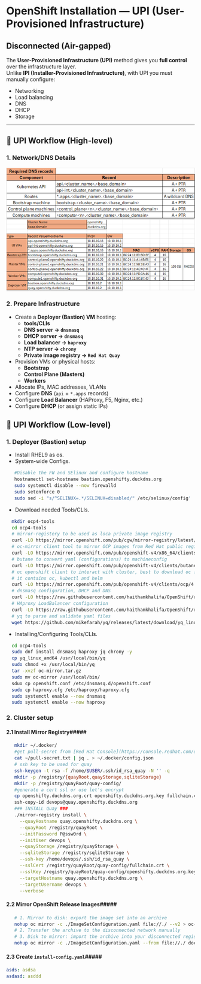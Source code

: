 # OpenShift Installation — UPI (User-Provisioned Infrastructure)
## Disconnected (Air-gapped)

The **User-Provisioned Infrastructure (UPI)** method gives you **full control** over the infrastructure layer.  
Unlike **IPI (Installer-Provisioned Infrastructure)**, with UPI you must manually configure:

- Networking  
- Load balancing  
- DNS  
- DHCP  
- Storage  

---

## 🔹 UPI Workflow (High-level)
### 1. Network/DNS Details
![cluster details](image.png)
![cluster details](image-1.png)
### 2. Prepare Infrastructure
- Create a **Deployer (Bastion) VM** hosting:
  - **tools/CLIs**
  - **DNS server → `dnsmasq`**
  - **DHCP server → `dnsmasq`**
  - **Load balancer → `haproxy`**
  - **NTP server → `chrony`**
  - **Private image registry → ``Red Hat Quay``**
- Provision VMs or physical hosts:
  - **Bootstrap**
  - **Control Plane (Masters)**
  - **Workers**
- Allocate IPs, MAC addresses, VLANs  
- Configure **DNS** (`api` + `*.apps` records)  
- Configure **Load Balancer** (HAProxy, F5, Nginx, etc.)  
- Configure **DHCP** (or assign static IPs)



## 🔹 UPI Workflow (Low-level)
### 1. Deployer (Bastion) setup
- Install RHEL9 as os.
- System-wide Configs.
```bash
   #Disable the FW and SElinux and configure hostname  
   hostnamectl set-hostname bastion.openshifty.duckdns.org
   sudo systemctl disable --now firewalld
   sudo setenforce 0
   sudo sed -i "s/^SELINUX=.*/SELINUX=disabled/" /etc/selinux/config'
```
- Download needed Tools/CLIs.
```bash 
  mkdir ocp4-tools
  cd ocp4-tools
  # mirror-registery to be used as loca private image registry
  curl -LO https://mirror.openshift.com/pub/cgw/mirror-registry/latest/mirror-registry-amd64.tar.gz
  # oc-mirror client tool to mirror OCP images from Red Hat public registries to out local registry
  curl -LO https://mirror.openshift.com/pub/openshift-v4/x86_64/clients/ocp/latest/oc-mirror.rhel9.tar.gz
  # butane to convert yaml (configurations) to machineconfig
  curl -LO https://mirror.openshift.com/pub/openshift-v4/clients/butane/latest/butane-amd64
  # oc openshift client to interact with cluster, best to download oc for the same version of ocp 
  # it contains oc, kubectl and helm 
  curl -LO https://mirror.openshift.com/pub/openshift-v4/clients/ocp/4.18.21/openshift-client-linux.tar.gz
  # dnsmasq configuration, DHCP and DNS
  curl -LO https://raw.githubusercontent.com/haithamkhalifa/OpenShift/refs/heads/master/examples/openshift.conf
  # HAproxy LoadBalancer configuration
  curl -LO https://raw.githubusercontent.com/haithamkhalifa/OpenShift/refs/heads/master/examples/haproxy.cfg
  # yq to parse and validate yaml files
  wget https://github.com/mikefarah/yq/releases/latest/download/yq_linux_amd64
```
- Installing/Configuring Tools/CLIs.
```bash 
  cd ocp4-tools
  sudo dnf install dnsmasq haproxy jq chrony -y
  cp yq_linux_amd64 /usr/local/bin/yq
  sudo chmod +x /usr/local/bin/yq
  tar -xvzf oc-mirror.tar.gz
  sudo mv oc-mirror /usr/local/bin/
  sduo cp openshift.conf /etc/dnsmasq.d/openshift.conf
  sudo cp haproxy.cfg /etc/haproxy/haproxy.cfg
  sudo systemctl enable --now dnsmasq
  sudo systemctl enable --now haproxy
```
### 2. Cluster setup
#### 2.1 Install Mirror Registry#####
```bash
   mkdir ~/.docker/
   #get pull-secret from [Red Hat Console](https://console.redhat.com/openshift/downloads)
   cat ~/pull-secret.txt | jq . > ~/.docker/config.json
   # ssh key to be used for quay
   ssh-keygen -t rsa -f /home/$USER/.ssh/id_rsa_quay -N '' -q
   mkdir -p /registry/{quayRoot,quayStorage,sqliteStorage}
   mkdir -p /registry/quayRoot/quay-config/
   #generate a cert ssl or use let's encrypt
   cp openshifty.duckdns.org.crt openshifty.duckdns.org.key fullchain.crt /registry/quayRoot/quay-config/
   ssh-copy-id devops@quay.openshifty.duckdns.org
   ### INSTALL Quay ###	
   ./mirror-registry install \
     --quayHostname quay.openshifty.duckdns.org \
     --quayRoot /registry/quayRoot \
     --initPassword P@ssw0rd \
     --initUser devops \
     --quayStorage /registry/quayStorage \
     --sqliteStorage /registry/sqliteStorage \
     --ssh-key /home/devops/.ssh/id_rsa_quay \
     --sslCert /registry/quayRoot/quay-config/fullchain.crt \
     --sslKey /registry/quayRoot/quay-config/openshifty.duckdns.org.key \
     --targetHostname quay.openshifty.duckdns.org \
     --targetUsername devops \
     --verbose
```
#### 2.2 Mirror OpenShift Release Images#####
```bash
   # 1. Mirror to disk: export the image set into an archive
   nohup oc mirror -c ./ImageSetConfiguration.yaml file://./ --v2 > oc-mirror-to-disk.out &
   # 2. Transfer the archive to the disconnected network manually
   # 3. Disk to mirror: import the archive into your disconnected registry
   nohup oc mirror -c ./ImageSetConfiguration.yaml --from file://./ docker://quay.openshifty.duckdns.org:8443 --v2 > oc-disk-to-mirror.out & 
```
#### 2.3 Create `install-config.yaml`#####
```yaml
asds: asdsa
asdasd: asddd
```